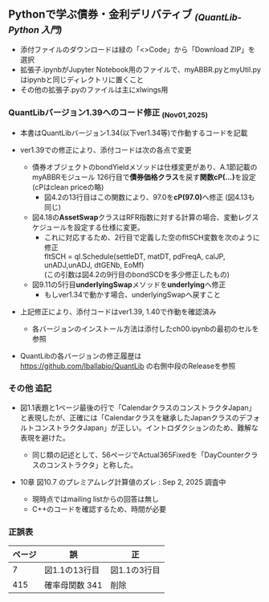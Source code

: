 ## Pythonで学ぶ債券・金利デリバティブ <sub>*(QuantLib-Python 入門)*</sub>
- 添付ファイルのダウンロードは緑の「<>Code」から「Download ZIP」を選択
- 拡張子.ipynbがJupyter Notebook用のファイルで、myABBR.pyとmyUtil.pyはipynbと同じディレクトリに置くこと
- その他の拡張子.pyのファイルは主にxlwings用

### QuantLibバージョン1.39へのコード修正 <sub>(Nov01,2025)</sub>

- 本書はQuantLibバージョン1.34(以下ver1.34等)で作動するコードを記載
- ver1.39での修正により、添付コードは次の各点で変更

  - 債券オブジェクトのbondYieldメソッドは仕様変更があり、A.1節記載のmyABBRモジュール 126行目で**債券価格クラス**を戻す<b>関数cP(...)</b>を設定(cPはclean priceの略)
    - 図4.2の13行目はこの関数により、97.0を<b>cP(97.0)</b>へ修正 (図4.13も同じ)
  - 図4.18の**AssetSwap**クラスはRFR指数に対する計算の場合、変動レグスケジュールを設定する仕様に変更。
    - これに対応するため、2行目で定義した空のfltSCH変数を次のように修正  
      fltSCH = ql.Schedule(settleDT, matDT, pdFreqA, calJP, unADJ,unADJ, dtGENb, EoMf)  
      (この引数は図4.2の9行目のbondSCDを多少修正したもの)
  - 図9.11の5行目**underlyingSwap**メソッドを**underlying**へ修正
    - もしver1.34で動かす場合、underlyingSwapへ戻すこと
- 上記修正により、添付コードはver1.39, 1.40で作動を確認済み
  - 各バージョンのインストール方法は添付したch00.ipynbの最初のセルを参照
- QuantLibの各バージョンの修正履歴は https://github.com/lballabio/QuantLib の右側中段のReleaseを参照


### その他 追記

- 図1.1表題と1ページ最後の行で「CalendarクラスのコンストラクタJapan」と表現したが、正確には「Calendarクラスを継承したJapanクラスのデフォルトコンストラクタJapan」が正しい。イントロダクションのため、難解な表現を避けた。
  - 同じ類の記述として、56ページでActual365Fixedを「DayCounterクラスのコンストラクタ」と称した。

- 10章 図10.7 のプレミアムレグ計算値のズレ  : Sep 2, 2025 調査中
  - 現時点ではmailing listからの回答は無し
  - C++のコードを確認するため、時間が必要

### 正誤表  


| ページ | 誤 | 正 |
|--------|----|----|
| 7 | 図1.1の13行目 | 図1.1の3行目 |
| 415 | 確率母関数 341 | 削除 |

